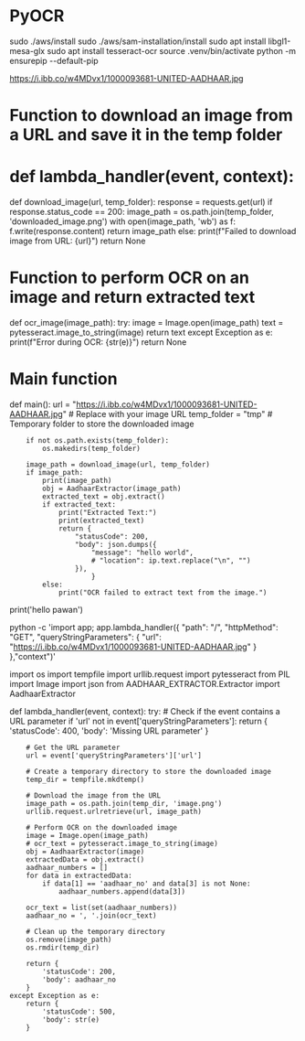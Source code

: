 # PyOCR

sudo ./aws/install
sudo ./aws/sam-installation/install
sudo apt install libgl1-mesa-glx
sudo apt install tesseract-ocr
source .venv/bin/activate
python -m ensurepip --default-pip

https://i.ibb.co/w4MDvx1/1000093681-UNITED-AADHAAR.jpg

# Function to download an image from a URL and save it in the temp folder

# def lambda_handler(event, context):

def download_image(url, temp_folder):
response = requests.get(url)
if response.status_code == 200:
image_path = os.path.join(temp_folder, 'downloaded_image.png')
with open(image_path, 'wb') as f:
f.write(response.content)
return image_path
else:
print(f"Failed to download image from URL: {url}")
return None

# Function to perform OCR on an image and return extracted text

def ocr_image(image_path):
try:
image = Image.open(image_path)
text = pytesseract.image_to_string(image)
return text
except Exception as e:
print(f"Error during OCR: {str(e)}")
return None

# Main function

def main():
url = "https://i.ibb.co/w4MDvx1/1000093681-UNITED-AADHAAR.jpg" # Replace with your image URL
temp_folder = "tmp" # Temporary folder to store the downloaded image

        if not os.path.exists(temp_folder):
            os.makedirs(temp_folder)

        image_path = download_image(url, temp_folder)
        if image_path:
            print(image_path)
            obj = AadhaarExtractor(image_path)
            extracted_text = obj.extract()
            if extracted_text:
                print("Extracted Text:")
                print(extracted_text)
                return {
                    "statusCode": 200,
                    "body": json.dumps({
                        "message": "hello world",
                        # "location": ip.text.replace("\n", "")
                    }),
                        }
            else:
                print("OCR failed to extract text from the image.")

print('hello pawan')

python -c 'import app; app.lambda_handler({
"path": "/",
"httpMethod": "GET",
"queryStringParameters": {
"url": "https://i.ibb.co/w4MDvx1/1000093681-UNITED-AADHAAR.jpg"
}
},"context")'

import os
import tempfile
import urllib.request
import pytesseract
from PIL import Image
import json
from AADHAAR_EXTRACTOR.Extractor import AadhaarExtractor

def lambda_handler(event, context):
try: # Check if the event contains a URL parameter
if 'url' not in event['queryStringParameters']:
return {
'statusCode': 400,
'body': 'Missing URL parameter'
}

        # Get the URL parameter
        url = event['queryStringParameters']['url']

        # Create a temporary directory to store the downloaded image
        temp_dir = tempfile.mkdtemp()

        # Download the image from the URL
        image_path = os.path.join(temp_dir, 'image.png')
        urllib.request.urlretrieve(url, image_path)

        # Perform OCR on the downloaded image
        image = Image.open(image_path)
        # ocr_text = pytesseract.image_to_string(image)
        obj = AadhaarExtractor(image)
        extractedData = obj.extract()
        aadhaar_numbers = []
        for data in extractedData:
            if data[1] == 'aadhaar_no' and data[3] is not None:
                aadhaar_numbers.append(data[3])

        ocr_text = list(set(aadhaar_numbers))
        aadhaar_no = ', '.join(ocr_text)

        # Clean up the temporary directory
        os.remove(image_path)
        os.rmdir(temp_dir)

        return {
            'statusCode': 200,
            'body': aadhaar_no
        }
    except Exception as e:
        return {
            'statusCode': 500,
            'body': str(e)
        }
